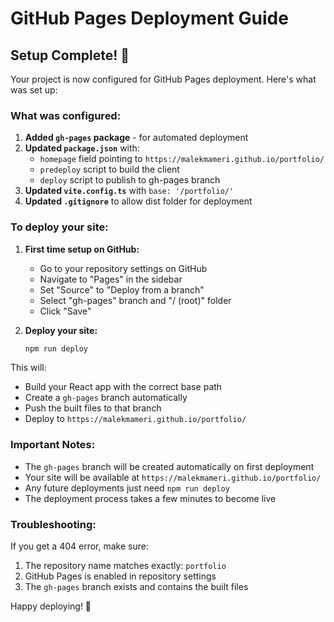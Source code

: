 # GitHub Pages Deployment Guide

## Setup Complete! 🎉

Your project is now configured for GitHub Pages deployment. Here's what was set up:

### What was configured:

1. **Added `gh-pages` package** - for automated deployment
2. **Updated `package.json`** with:
   - `homepage` field pointing to `https://malekmameri.github.io/portfolio/`
   - `predeploy` script to build the client
   - `deploy` script to publish to gh-pages branch
3. **Updated `vite.config.ts`** with `base: '/portfolio/'`
4. **Updated `.gitignore`** to allow dist folder for deployment

### To deploy your site:

1. **First time setup on GitHub:**
   - Go to your repository settings on GitHub
   - Navigate to "Pages" in the sidebar
   - Set "Source" to "Deploy from a branch"
   - Select "gh-pages" branch and "/ (root)" folder
   - Click "Save"

2. **Deploy your site:**
   ```bash
   npm run deploy
   ```

This will:
- Build your React app with the correct base path
- Create a `gh-pages` branch automatically
- Push the built files to that branch
- Deploy to `https://malekmameri.github.io/portfolio/`

### Important Notes:

- The `gh-pages` branch will be created automatically on first deployment
- Your site will be available at `https://malekmameri.github.io/portfolio/`
- Any future deployments just need `npm run deploy`
- The deployment process takes a few minutes to become live

### Troubleshooting:

If you get a 404 error, make sure:
1. The repository name matches exactly: `portfolio`
2. GitHub Pages is enabled in repository settings
3. The `gh-pages` branch exists and contains the built files

Happy deploying! 🚀 